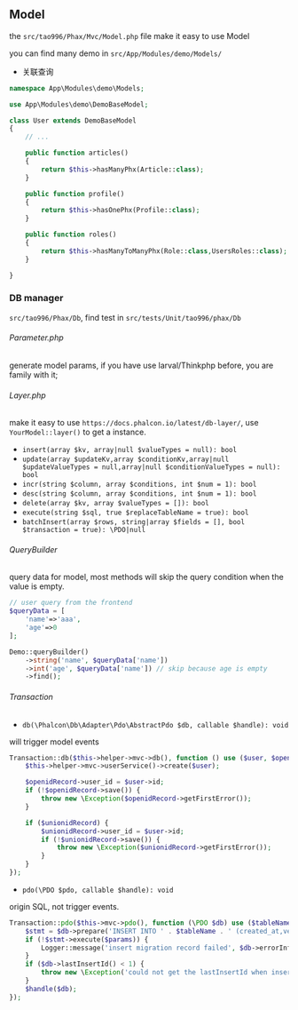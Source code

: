 ## Model

the `src/tao996/Phax/Mvc/Model.php` file make it easy to use Model

you can find many demo in `src/App/Modules/demo/Models/`


* 关联查询

```php
namespace App\Modules\demo\Models;

use App\Modules\demo\DemoBaseModel;

class User extends DemoBaseModel
{
    // ...

    public function articles()
    {
        return $this->hasManyPhx(Article::class);
    }

    public function profile()
    {
        return $this->hasOnePhx(Profile::class);
    }

    public function roles()
    {
        return $this->hasManyToManyPhx(Role::class,UsersRoles::class);
    }

}
```

### DB manager

`src/tao996/Phax/Db`, find test in `src/tests/Unit/tao996/phax/Db`


###### Parameter.php

generate model params, if you have use larval/Thinkphp before, you are family with it;

###### Layer.php
 
make it easy to use `https://docs.phalcon.io/latest/db-layer/`, use `YourModel::layer()` to get a instance.

* `insert(array $kv, array|null $valueTypes = null): bool`
* `update(array $updateKv,array $conditionKv,array|null $updateValueTypes = null,array|null $conditionValueTypes = null): bool`
* `incr(string $column, array $conditions, int $num = 1): bool`
* `desc(string $column, array $conditions, int $num = 1): bool`
* `delete(array $kv, array $valueTypes = []): bool`
* `execute(string $sql, true $replaceTableName = true): bool`
* `batchInsert(array $rows, string|array $fields = [], bool $transaction = true): \PDO|null`

###### QueryBuilder

query data for model, most methods will skip the query condition when the value is empty.

```php
// user query from the frontend
$queryData = [
    'name'=>'aaa',
    'age'=>0
];

Demo::queryBuilder()
    ->string('name', $queryData['name'])
    ->int('age', $queryData['name']) // skip because age is empty
    ->find();
```

###### Transaction

* `db(\Phalcon\Db\Adapter\Pdo\AbstractPdo $db, callable $handle): void`

will trigger model events

```php
Transaction::db($this->helper->mvc->db(), function () use ($user, $openidRecord, $unionidRecord) {
    $this->helper->mvc->userService()->create($user);

    $openidRecord->user_id = $user->id;
    if (!$openidRecord->save()) {
        throw new \Exception($openidRecord->getFirstError());
    }

    if ($unionidRecord) {
        $unionidRecord->user_id = $user->id;
        if (!$unionidRecord->save()) {
            throw new \Exception($unionidRecord->getFirstError());
        }
    }
});
```

* `pdo(\PDO $pdo, callable $handle): void`

origin SQL, not trigger events.

```php
Transaction::pdo($this->mvc->pdo(), function (\PDO $db) use ($tableName, $params, $handle) {
    $stmt = $db->prepare('INSERT INTO ' . $tableName . ' (created_at,version,summary) values(?,?,?)');
    if (!$stmt->execute($params)) {
        Logger::message('insert migration record failed', $db->errorInfo());
    }
    if ($db->lastInsertId() < 1) {
        throw new \Exception('could not get the lastInsertId when insert migrate record');
    }
    $handle($db);
});
```